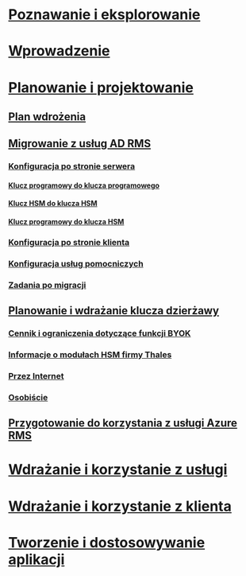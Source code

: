 # [Poznawanie i eksplorowanie](/rights-management/understand-explore/azure-rights-management)
# [Wprowadzenie](/rights-management/get-started/requirements-azure-rms)
# [Planowanie i projektowanie](deployment-roadmap.md)
## [Plan wdrożenia](deployment-roadmap.md)
## [Migrowanie z usług AD RMS](migrate-from-ad-rms-to-azure-rms.md)
### [Konfiguracja po stronie serwera](migrate-from-ad-rms-phase1.md)
#### [Klucz programowy do klucza programowego](migrate-softwarekey-to-softwarekey.md)
#### [Klucz HSM do klucza HSM](migrate-hsmkey-to-hsmkey.md)
#### [Klucz programowy do klucza HSM](migrate-softwarekey-to-hsmkey.md)
### [Konfiguracja po stronie klienta](migrate-from-ad-rms-phase2.md)
### [Konfiguracja usług pomocniczych](migrate-from-ad-rms-phase3.md)
### [Zadania po migracji](migrate-from-ad-rms-phase4.md)
## [Planowanie i wdrażanie klucza dzierżawy](plan-implement-tenant-key.md)
### [Cennik i ograniczenia dotyczące funkcji BYOK](byok-price-restrictions.md)
### [Informacje o modułach HSM firmy Thales](thales-hsm.md)
### [Przez Internet](generate-tenant-key-internet.md)
### [Osobiście](generate-tenant-key-in-person.md)
## [Przygotowanie do korzystania z usługi Azure RMS](prepare.md)
# [Wdrażanie i korzystanie z usługi](/rights-management/deploy-use/activate-service)
# [Wdrażanie i korzystanie z klienta](/rights-management/rms-client/use-client)
# [Tworzenie i dostosowywanie aplikacji](/rights-management/develop/developers-guide)

<!--HONumber=Apr16_HO4-->


